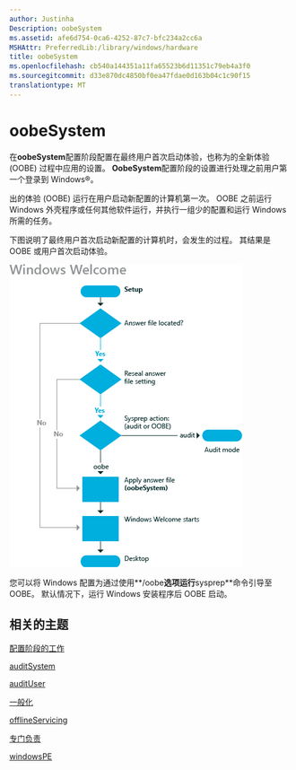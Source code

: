 ```yaml
---
author: Justinha
Description: oobeSystem
ms.assetid: afe6d754-0ca6-4252-87c7-bfc234a2cc6a
MSHAttr: PreferredLib:/library/windows/hardware
title: oobeSystem
ms.openlocfilehash: cb540a144351a11fa65523b6d11351c79eb4a3f0
ms.sourcegitcommit: d33e870dc4850bf0ea47fdae0d163b04c1c90f15
translationtype: MT
---
```

# <a name="oobesystem"></a>oobeSystem


在**oobeSystem**配置阶段配置在最终用户首次启动体验，也称为的全新体验 (OOBE) 过程中应用的设置。 **OobeSystem**配置阶段的设置进行处理之前用户第一个登录到 Windows®。

出的体验 (OOBE) 运行在用户启动新配置的计算机第一次。 OOBE 之前运行 Windows 外壳程序或任何其他软件运行，并执行一组少的配置和运行 Windows 所需的任务。

下图说明了最终用户首次启动新配置的计算机时，会发生的过程。 其结果是 OOBE 或用户首次启动体验。

![windows 欢迎配置阶段](images/dep-win8-l-windowswelcomeconfigpass.jpg)

您可以将 Windows 配置为通过使用**/oobe**选项运行**sysprep**命令引导至 OOBE。 默认情况下，运行 Windows 安装程序后 OOBE 启动。

## <a name="span-idrelatedtopicsspanrelated-topics"></a><span id="related_topics"></span>相关的主题


[配置阶段的工作](how-configuration-passes-work.md)

[auditSystem](auditsystem.md)

[auditUser](audituser.md)

[一般化](generalize.md)

[offlineServicing](offlineservicing.md)

[专门负责](specialize.md)

[windowsPE](windowspe.md)

 

 






